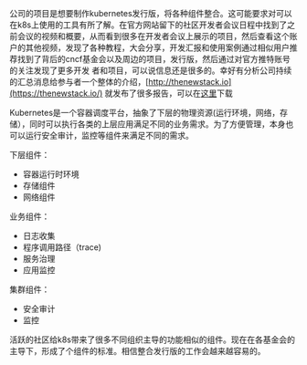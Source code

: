 公司的项目是想要制作kubernetes发行版，将各种组件整合。这可能要求对可以在k8s上使用的工具有所了解。在官方网站留下的社区开发者会议日程中找到了之前会议的视频和概要，从而看到很多在开发者会议上展示的项目，然后查看这个账户的其他视频，发现了各种教程，大会分享，开发汇报和使用案例通过相似用户推荐找到了背后的cncf基金会以及周边的项目，发行版，然后通过对官方推特账号的关注发现了更多开发 者和项目，可以说信息还是很多的。幸好有分析公司持续的汇总消息给参与者一个整体的介绍，[http://thenewstack.io](https://thenewstack.io/) 就发布了很多报告，可以在[这里](https://thenewstack.io/ebooks/)下载



Kubernetes是一个容器调度平台，抽象了下层的物理资源\(运行环境，网络，存储），同时可以执行各类的上层应用满足不同的业务需求。为了方便管理，本身也可以运行安全审计，监控等组件来满足不同的需求。

下层组件：

* 容器运行时环境
* 存储组件
* 网络组件

业务组件：

* 日志收集
* 程序调用路径（trace\)
* 服务治理
* 应用监控

集群组件：

* 安全审计
* 监控



活跃的社区给k8s带来了很多不同组织主导的功能相似的组件。现在在各基金会的主导下，形成了个组件的标准。相信整合发行版的工作会越来越容易的。



